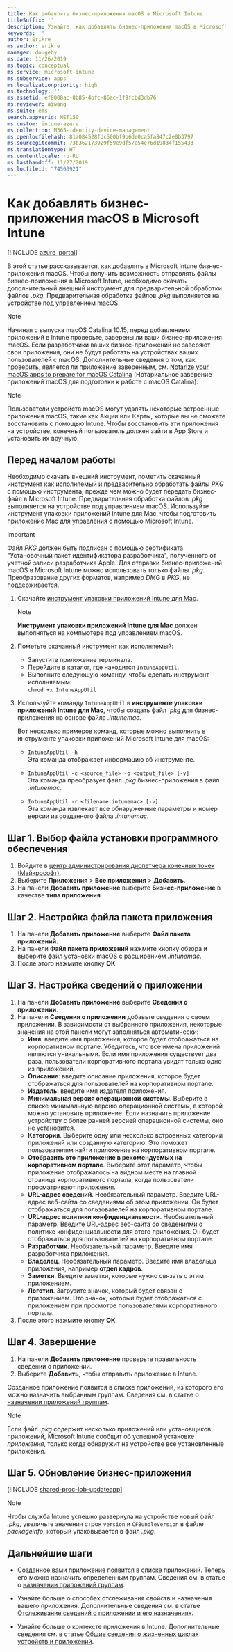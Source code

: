 ```yaml
---
title: Как добавлять бизнес-приложения macOS в Microsoft Intune
titleSuffix: ''
description: Узнайте, как добавлять бизнес-приложения macOS в Microsoft Intune.
keywords: ''
author: Erikre
ms.author: erikre
manager: dougeby
ms.date: 11/26/2019
ms.topic: conceptual
ms.service: microsoft-intune
ms.subservice: apps
ms.localizationpriority: high
ms.technology: ''
ms.assetid: ef8008ac-8b85-4bfc-86ac-1f9fcbd3db76
ms.reviewer: aiwang
ms.suite: ems
search.appverid: MET150
ms.custom: intune-azure
ms.collection: M365-identity-device-management
ms.openlocfilehash: 81a084528fdc500bf9b6de0ca5fa847c2e0b3797
ms.sourcegitcommit: 73b362173929f59e9df57e54e76d19834f155433
ms.translationtype: HT
ms.contentlocale: ru-RU
ms.lasthandoff: 11/27/2019
ms.locfileid: "74563921"
---
```

# <a name="how-to-add-macos-line-of-business-lob-apps-to-microsoft-intune"></a>Как добавлять бизнес-приложения macOS в Microsoft Intune

[!INCLUDE [azure_portal](../includes/azure_portal.md)]

В этой статье рассказывается, как добавлять в Microsoft Intune бизнес-приложения macOS. Чтобы получить возможность отправлять файлы бизнес-приложения в Microsoft Intune, необходимо скачать дополнительный внешний инструмент для предварительной обработки файлов *.pkg*. Предварительная обработка файлов *.pkg* выполняется на устройстве под управлением macOS.

> [!NOTE]
> Начиная с выпуска macOS Catalina 10.15, перед добавлением приложений в Intune проверьте, заверены ли ваши бизнес-приложения macOS. Если разработчики ваших бизнес-приложений не заверяют свои приложения, они не будут работать на устройствах ваших пользователей с macOS. Дополнительные сведения о том, как проверить, является ли приложение заверенным, см. [Notarize your macOS apps to prepare for macOS Catalina](https://techcommunity.microsoft.com/t5/Intune-Customer-Success/Support-Tip-Notarizing-your-macOS-apps-to-prepare-for-macOS/ba-p/808579) (Нотариальное заверение приложений macOS для подготовки к работе с macOS Catalina).

> [!NOTE]
> Пользователи устройств macOS могут удалять некоторые встроенные приложения macOS, такие как Акции или Карты, которые вы не сможете восстановить с помощью Intune. Чтобы восстановить эти приложения на устройстве, конечный пользователь должен зайти в App Store и установить их вручную.

## <a name="before-your-start"></a>Перед началом работы

Необходимо скачать внешний инструмент, пометить скачанный инструмент как исполняемый и предварительно обработать файлы *PKG* с помощью инструмента, прежде чем можно будет передать бизнес-файл в Microsoft Intune. Предварительная обработка файлов *.pkg* выполняется на устройстве под управлением macOS. Используйте инструмент упаковки приложений Intune для Mac, чтобы подготовить приложение Mac для управления с помощью Microsoft Intune.

> [!IMPORTANT]
> Файл *PKG* должен быть подписан с помощью сертификата "Установочный пакет идентификатора разработчика", полученного от учетной записи разработчика Apple. Для отправки бизнес-приложений macOS в Microsoft Intune можно использовать только файлы *.pkg*. Преобразование других форматов, например *DMG* в *PKG*, не поддерживается.
>

1. Скачайте [инструмент упаковки приложений Intune для Mac](https://github.com/msintuneappsdk/intune-app-wrapping-tool-mac).

    > [!NOTE]
    > **Инструмент упаковки приложений Intune для Mac** должен выполняться на компьютере под управлением macOS. 

2. Пометьте скачанный инструмент как исполняемый:
   - Запустите приложение терминала.
   - Перейдите в каталог, где находится `IntuneAppUtil`.
   - Выполните следующую команду, чтобы сделать инструмент исполняемым:<br> 
       `chmod +x IntuneAppUtil`

3. Используйте команду `IntuneAppUtil` в **инструменте упаковки приложений Intune для Mac**, чтобы создать файл *.pkg* для бизнес-приложения на основе файла *.intunemac*.<br>

    Вот несколько примеров команд, которые можно выполнить в инструменте упаковки приложений Microsoft Intune для macOS:
    
    - `IntuneAppUtil -h`<br>
    Эта команда отображает информацию об инструменте.
    
    - `IntuneAppUtil -c <source_file> -o <output_file> [-v]`<br>
    Эта команда преобразует файл *.pkg* бизнес-приложения в файл *.intunemac*.
    
    - `IntuneAppUtil -r <filename.intunemac> [-v]`<br>
    Эта команда извлекает все обнаруженные параметры и номер версии из созданного файла *.intunemac*.

## <a name="step-1---specify-the-software-setup-file"></a>Шаг 1. Выбор файла установки программного обеспечения

1. Войдите в [центр администрирования диспетчера конечных точек (Майкрософт)](https://go.microsoft.com/fwlink/?linkid=2109431).
2. Выберите **Приложения** > **Все приложения** > **Добавить**.
3. На панели **Добавить приложение** выберите **Бизнес-приложение** в качестве **типа приложения**.

## <a name="step-2---configure-the-app-package-file"></a>Шаг 2. Настройка файла пакета приложения

1. На панели **Добавить приложение** выберите **Файл пакета приложений**.
2. На панели **Файл пакета приложений** нажмите кнопку обзора и выберите файл установки macOS с расширением *.intunemac*.
3. После этого нажмите кнопку **ОК**.


## <a name="step-3---configure-app-information"></a>Шаг 3. Настройка сведений о приложении

1. На панели **Добавить приложение** выберите **Сведения о приложении**.
2. На панели **Сведения о приложении** добавьте сведения о своем приложении. В зависимости от выбранного приложения, некоторые значения на этой панели могут заполняться автоматически:
    - **Имя**: введите имя приложения, которое будет отображаться на корпоративном портале. Убедитесь, что все имена приложений являются уникальными. Если имя приложения существует два раза, пользователи корпоративного портала увидят только одно из приложений.
    - **Описание**: введите описание приложения, которое будет отображаться для пользователей на корпоративном портале.
    - **Издатель**: введите имя издателя приложения.
    - **Минимальная версия операционной системы**. Выберите в списке минимальную версию операционной системы, в которой можно установить приложение. Если назначить приложение устройству с более ранней версией операционной системы, оно не установится.
    - **Категория**. Выберите одну или несколько встроенных категорий приложений или созданную категорию. Это поможет пользователям найти приложение на корпоративном портале.
    - **Отобразить это приложение в рекомендуемых на корпоративном портале**. Выберите этот параметр, чтобы приложение отображалось на видном месте на главной странице корпоративного портала, когда пользователи просматривают приложения.
    - **URL-адрес сведений**. Необязательный параметр. Введите URL-адрес веб-сайта со сведениями об этом приложении. Он будет отображаться для пользователей на корпоративном портале.
    - **URL-адрес политики конфиденциальности**. Необязательный параметр. Введите URL-адрес веб-сайта со сведениями о политике конфиденциальности для этого приложения. Он будет отображаться для пользователей на корпоративном портале.
    - **Разработчик**. Необязательный параметр. Введите имя разработчика приложения.
    - **Владелец**. Необязательный параметр. Введите имя владельца приложения, например **отдел кадров**.
    - **Заметки**. Введите заметки, которые нужно связать с этим приложением.
    - **Логотип**. Загрузите значок, который будет связан с приложением. Это значок, который будет отображаться с приложением при просмотре пользователями корпоративного портала.
3. После этого нажмите кнопку **ОК**.

## <a name="step-4---finish-up"></a>Шаг 4. Завершение

1. На панели **Добавить приложение** проверьте правильность сведений о приложении.
2. Выберите **Добавить**, чтобы отправить приложение в Intune.

Созданное приложение появится в списке приложений, из которого его можно назначить выбранным группам. Сведения см. в статье о [назначении приложений группам](apps-deploy.md).

> [!NOTE]
> Если файл *.pkg* содержит несколько приложений или установщиков приложений, Microsoft Intune сообщит об успешной установке *приложения*, только когда обнаружит на устройстве все установленные приложения.

## <a name="step-5---update-a-line-of-business-app"></a>Шаг 5. Обновление бизнес-приложения

[!INCLUDE [shared-proc-lob-updateapp](../includes/shared-proc-lob-updateapp.md)]

> [!NOTE]
> Чтобы служба Intune успешно развернула на устройстве новый файл *.pkg*, увеличьте значения строк `version` и `CFBundleVersion` в файле *packageinfo*, который упаковывается в файл *.pkg*.

## <a name="next-steps"></a>Дальнейшие шаги

- Созданное вами приложение появится в списке приложений. Теперь его можно назначить определенным группам. Сведения см. в статье о [назначении приложений группам](apps-deploy.md).

- Узнайте больше о способах отслеживания свойств и назначения вашего приложения. Дополнительные сведения см. в статье [Отслеживание сведений о приложении и его назначениях](apps-monitor.md).

- Узнайте больше о контексте приложения в Intune. Дополнительные сведения см. в статье [Общие сведения о жизненных циклах устройств и приложений](../fundamentals/device-lifecycle.md).
